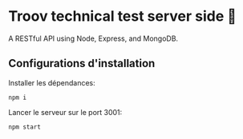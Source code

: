 # Troov technical test server side :fax:

A RESTful API using Node, Express, and MongoDB.

## Configurations d'installation

Installer les dépendances:
```
npm i
```

Lancer le serveur sur le port 3001:
```
npm start
```